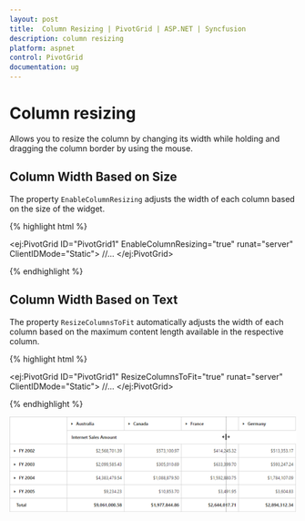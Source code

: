 ```yaml
---
layout: post
title:  Column Resizing | PivotGrid | ASP.NET | Syncfusion
description: column resizing
platform: aspnet
control: PivotGrid
documentation: ug
---
```


# Column resizing

Allows you to resize the column by changing its width while holding and dragging the column border by using the mouse.

## Column Width Based on Size

The property `EnableColumnResizing` adjusts the width of each column based on the size of the widget.

{% highlight html %}

<ej:PivotGrid ID="PivotGrid1" EnableColumnResizing="true" runat="server" ClientIDMode="Static">
    //...
</ej:PivotGrid>

{% endhighlight %}

## Column Width Based on Text

The property `ResizeColumnsToFit` automatically adjusts the width of each column based on the maximum content length available in the respective column.

{% highlight html %}

<ej:PivotGrid ID="PivotGrid1" ResizeColumnsToFit="true" runat="server" ClientIDMode="Static">
    //...
</ej:PivotGrid>

{% endhighlight %}

![Column resizing in ASP NET pivot grid control](Column-Resizing_images/columnresizing.png)
